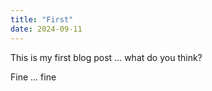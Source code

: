 ```yaml
---
title: "First"
date: 2024-09-11
---
```


This is my first blog post ... what do you think?

Fine ... fine
